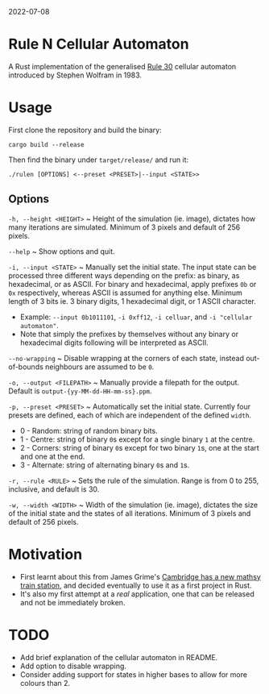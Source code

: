 2022-07-08
# Rule N Cellular Automaton
A Rust implementation of the generalised [Rule 30](https://en.wikipedia.org/wiki/Rule_30) cellular automaton introduced by Stephen Wolfram in 1983.

# Usage
First clone the repository and build the binary:
```
cargo build --release
```
Then find the binary under `target/release/` and run it:
```
./rulen [OPTIONS] <--preset <PRESET>|--input <STATE>>
```

## Options
`-h, --height <HEIGHT>` ~ Height of the simulation (ie. image), dictates how many iterations are simulated. Minimum of 3 pixels and default of 256 pixels.

`--help` ~ Show options and quit.

`-i, --input <STATE>` ~ Manually set the initial state. The input state can be processed three different ways depending on the prefix: as binary, as hexadecimal, or as ASCII. For binary and hexadecimal, apply prefixes `0b` or `0x` respectively, whereas ASCII is assumed for anything else. Minimum length of 3 bits ie. 3 binary digits, 1 hexadecimal digit, or 1 ASCII character.
* Example: `--input 0b1011101`, `-i 0xff12`, `-i celluar`, and `-i "cellular automaton"`.
* Note that simply the prefixes by themselves without any binary or hexadecimal digits following will be interpreted as ASCII.

`--no-wrapping` ~ Disable wrapping at the corners of each state, instead out-of-bounds neighbours are assumed to be `0`.

`-o, --output <FILEPATH>` ~ Manually provide a filepath for the output. Default is `output-{yy-MM-dd-HH-mm-ss}.ppm`.

`-p, --preset <PRESET>` ~ Automatically set the initial state. Currently four presets are defined, each of which are independent of the defined `width`.
* 0 - Random: string of random binary bits.
* 1 - Centre: string of binary `0`s except for a single binary `1` at the centre.
* 2 - Corners: string of binary `0`s except for two binary `1`s, one at the start and one at the end.
* 3 - Alternate: string of alternating binary `0`s and `1`s.

`-r, --rule <RULE>` ~ Sets the rule of the simulation. Range is from 0 to 255, inclusive, and default is 30.

`-w, --width <WIDTH>` ~ Width of the simulation (ie. image), dictates the size of the initial state and the states of all iterations. Minimum of 3 pixels and default of 256 pixels.

# Motivation
* First learnt about this from James Grime's [Cambridge has a new mathsy train station](https://youtu.be/aeyhnrZvQBE), and decided eventually to use it as a first project in Rust.
* It's also my first attempt at a *real* application, one that can be released and not be immediately broken.

# TODO
* Add brief explanation of the cellular automaton in README.
* Add option to disable wrapping.
* Consider adding support for states in higher bases to allow for more colours than 2.
